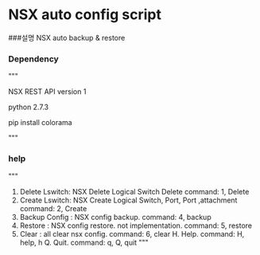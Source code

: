 NSX auto config script
======================
###설명
NSX auto backup &amp; restore

### Dependency
"""

NSX REST API version 1

python 2.7.3

pip install colorama

"""


### help
"""

1. Delete Lswitch: NSX Delete Logical Switch Delete                     command: 1, Delete
2. Create Lswitch: NSX Create Logical Switch, Port, Port ,attachment    command: 2, Create
4. Backup Config : NSX config backup.                                   command: 4, backup
5. Restore : NSX config restore. not implementation.                    command: 5, restore
6. Clear : all clear nsx config.                                        command: 6, clear
H. Help.                                                                command: H, help, h
Q. Quit.                                                                command: q, Q, quit
"""



